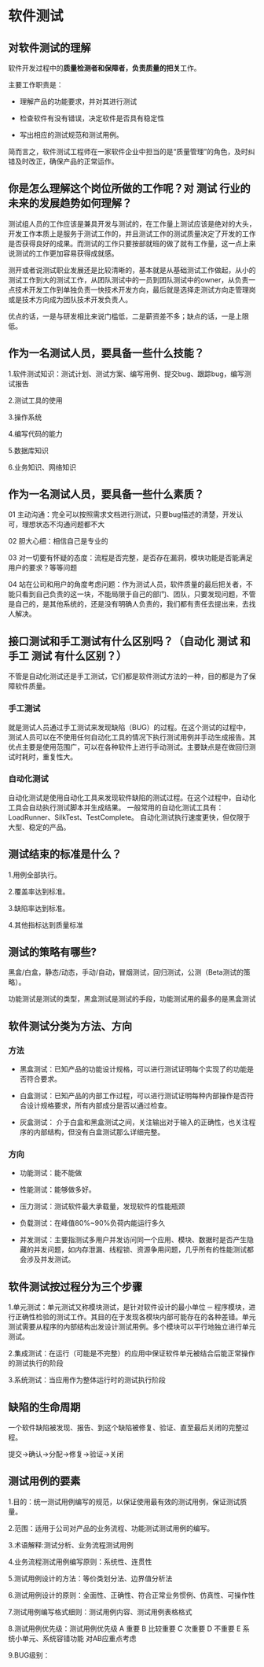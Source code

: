 # 软件测试

## 对软件测试的理解

软件开发过程中的**质量检测者和保障者，负责质量的把关**工作。

主要工作职责是：

- 理解产品的功能要求，并对其进行测试

- 检查软件有没有错误，决定软件是否具有稳定性

- 写出相应的测试规范和测试用例。

简而言之，软件测试工程师在一家软件企业中担当的是“质量管理”的角色，及时纠错及时改正，确保产品的正常运作。

## 你是怎么理解这个岗位所做的工作呢？对 测试 行业的未来的发展趋势如何理解？

测试组人员的工作应该是兼具开发与测试的，在工作量上测试应该是绝对的大头，开发工作本质上是服务于测试工作的，并且测试工作的测试质量决定了开发的工作是否获得良好的成果。而测试的工作只要按部就班的做了就有工作量，这一点上来说测试的工作更加容易获得成就感。

测开或者说测试职业发展还是比较清晰的，基本就是从基础测试工作做起，从小的测试工作到大的测试工作，从团队测试中的一员到团队测试中的owner，从负责一点技术开发工作到单独负责一快技术开发方向，最后就是选择走测试方向走管理岗或是技术方向成为团队技术开发负责人。

优点的话，一是与研发相比来说门槛低，二是薪资差不多；缺点的话，一是上限低。

## 作为一名测试人员，要具备一些什么技能？

1.软件测试知识：测试计划、测试方案、编写用例、提交bug、跟踪bug，编写测试报告

2.测试工具的使用

3.操作系统

4.编写代码的能力

5.数据库知识

6.业务知识、网络知识

## 作为一名测试人员，要具备一些什么素质？

01 主动沟通：完全可以按照需求文档进行测试，只要bug描述的清楚，开发认可，理想状态不沟通问题都不大

02 胆大心细：相信自己是专业的

03 对一切要有怀疑的态度：流程是否完整，是否存在漏洞，模块功能是否能满足用户的要求？等等问题

04 站在公司和用户的角度考虑问题：作为测试人员，软件质量的最后把关者，不能只看到自己负责的这一块，不能局限于自己的部门、团队，只要发现问题，不管是自己的，是其他系统的，还是没有明确人负责的，我们都有责任去提出来，去找人解决。

## 接口测试和手工测试有什么区别吗？（自动化 测试 和手工 测试 有什么区别？）

不管是自动化测试还是手工测试，它们都是软件测试方法的一种，目的都是为了保障软件质量。

### 手工测试

就是测试人员通过手工测试来发现缺陷（BUG）的过程。在这个测试的过程中，测试人员可以在不使用任何自动化工具的情况下执行测试用例并手动生成报告。其优点主要是使用范围广，可以在各种软件上进行手动测试。主要缺点是在做回归测试时耗时，重复性大。

### 自动化测试

自动化测试是使用自动化工具来发现软件缺陷的测试过程。在这个过程中，自动化工具会自动执行测试脚本并生成结果。
一般常用的自动化测试工具有：LoadRunner、SilkTest、TestComplete。
自动化测试执行速度更快，但仅限于大型、稳定的产品。

## 测试结束的标准是什么？

1.用例全部执行。

2.覆盖率达到标准。

3.缺陷率达到标准。

4.其他指标达到质量标准

## 测试的策略有哪些?

黑盒/白盒，静态/动态，手动/自动，冒烟测试，回归测试，公测（Beta测试的策略）。

功能测试是测试的类型，黑盒测试是测试的手段，功能测试用的最多的是黑盒测试

## 软件测试分类为方法、方向

### 方法

- 黑盒测试：已知产品的功能设计规格，可以进行测试证明每个实现了的功能是否符合要求。

- 白盒测试：已知产品的内部工作过程，可以进行测试证明每种内部操作是否符合设计规格要求，所有内部成分是否以通过检查。

- 灰盒测试： 介于白盒和黑盒测试之间，关注输出对于输入的正确性，也关注程序的内部结构，但没有白盒测试那么详细完整。

### 方向

- 功能测试：能不能做

- 性能测试：能够做多好。

- 压力测试：测试软件最大承载量，发现软件的性能瓶颈

- 负载测试：在峰值80%~90%负荷内能运行多久

- 并发测试：主要指测试多用户并发访问同一个应用、模块、数据时是否产生隐藏的并发问题，如内存泄漏、线程锁、资源争用问题，几乎所有的性能测试都会涉及并发测试。

## 软件测试按过程分为三个步骤

1.单元测试：单元测试又称模块测试，是针对软件设计的最小单位 ─ 程序模块，进行正确性检验的测试工作。其目的在于发现各模块内部可能存在的各种差错。单元测试需要从程序的内部结构出发设计测试用例。多个模块可以平行地独立进行单元测试。

2.集成测试：在运行（可能是不完整）的应用中保证软件单元被结合后能正常操作的测试执行的阶段

3.系统测试：当应用作为整体运行时的测试执行阶段

## 缺陷的生命周期

一个软件缺陷被发现、报告、到这个缺陷被修复、验证、直至最后关闭的完整过程。

提交->确认->分配->修复->验证->关闭

## 测试用例的要素

1.目的：统一测试用例编写的规范，以保证使用最有效的测试用例，保证测试质量。

2.范围：适用于公司对产品的业务流程、功能测试测试用例的编写。

3.术语解释:测试分析、业务流程测试用例

4.业务流程测试用例编写原则：系统性、连贯性

5.测试用例设计的方法：等价类划分法、边界值分析法

6.测试用例设计的原则：全面性、正确性、符合正常业务惯例、仿真性、可操作性

7.测试用例编写格式细则：测试用例内容、测试用例表格格式

8.测试用例优先级：测试用例优先级   A 重要    B 比较重要      C 次重要        D 不重要    E 系统小单元、系统容错功能   对AB应重点考虑

9.BUG级别：
